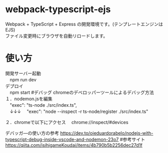 # webpack-typescript-ejs
Webpack + TypeScript + Express の開発環境です。(テンプレートエンジンはEJS)  
ファイル変更時にブラウザを自動リロードします。
# 使い方
開発サーバー起動  
　npm run dev  
デプロイ  
　npm start
#デバッグ
chromeのデベロッパーツールによるデバッグ方法  
１．nodemon.jsを編集  
　"exec": "ts-node ./src/index.ts",  
　↓↓↓
　"exec": "node --inspect -r ts-node/register ./src/index.ts"  

２．chromeで以下にアクセス
　chrome://inspect/#devices

デバッガ―の使い方の参考 
  https://dev.to/oieduardorabelo/nodejs-with-typescript-debug-inside-vscode-and-nodemon-23o7
#参考サイト
https://qiita.com/isihigameKoudai/items/4b790b5b2256dec27d1f
